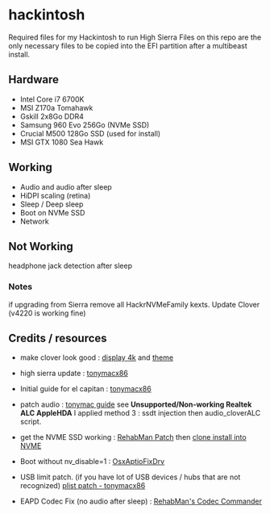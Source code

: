 # hackintosh
Required files for my Hackintosh to run High Sierra
Files on this repo are the only necessary files to be copied into the EFI partition after a multibeast install.  

## Hardware
* Intel Core i7 6700K
* MSI Z170a Tomahawk
* Gskill 2x8Go DDR4
* Samsung 960 Evo 256Go (NVMe SSD)
* Crucial M500 128Go SSD (used for install)
* MSI GTX 1080 Sea Hawk

## Working
- Audio and audio after sleep
- HiDPI scaling (retina)
- Sleep / Deep sleep
- Boot on NVMe SSD
- Network


## Not Working
headphone jack detection after sleep

### Notes
if upgrading from Sierra remove all HackrNVMeFamily kexts.
Update Clover (v4220 is working fine)

## Credits / resources 

- make clover look good : [display 4k](https://www.tonymacx86.com/threads/clover-uefi-boot-with-4k-and-200-scaling.224313/) and [theme](https://github.com/al3xtjames/clover-theme-minimal)
- high sierra update : [tonymacx86](https://www.tonymacx86.com/threads/update-directly-to-macos-high-sierra.232707/)

- Initial guide for el capitan : [tonymacx86](https://www.tonymacx86.com/threads/guide-skylake-el-capitan-msi-z170a-tomahawk-i5-6600k-gtx-970.187255/)
- patch audio : [tonymac guide](https://www.tonymacx86.com/threads/audio-realtek-alc-applehda-guide.143757/#post886744) see **Unsupported/Non-working Realtek ALC AppleHDA** I applied method 3 : ssdt injection then audio_cloverALC script.
- get the NVME SSD working : [RehabMan Patch](https://github.com/RehabMan/patch-nvme) then [clone install into NVME](https://www.tonymacx86.com/threads/nvme-on-a-hackintosh.173230/page-5#post-1457549)
- Boot without nv_disable=1 : [OsxAptioFixDrv](https://nickwoodhams.com/x99-hackintosh-osxaptiofixdrv-allocaterelocblock-error-update/)
- USB limit patch. (if you have lot of USB devices / hubs that are not recognized) [plist patch - tonymacx86](https://www.tonymacx86.com/threads/usb-new-raise-port-limit-patch-for-macos-10-12-sierra.202329/)
- EAPD Codec Fix (no audio after sleep) : [RehabMan's Codec Commander](https://www.tonymacx86.com/threads/no-audio-after-sleep-wake-realtek-alc-applehda-fixes.151504/)
